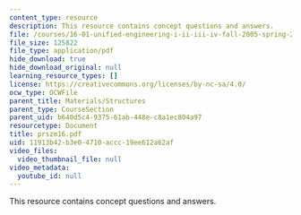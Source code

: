 ```yaml
---
content_type: resource
description: This resource contains concept questions and answers.
file: /courses/16-01-unified-engineering-i-ii-iii-iv-fall-2005-spring-2006/11913b42b3e04710accc19ee612a62af_prszm16.pdf
file_size: 125822
file_type: application/pdf
hide_download: true
hide_download_original: null
learning_resource_types: []
license: https://creativecommons.org/licenses/by-nc-sa/4.0/
ocw_type: OCWFile
parent_title: Materials/Structures
parent_type: CourseSection
parent_uid: b640d5c4-9375-61ab-448e-c8a1ec804a97
resourcetype: Document
title: prszm16.pdf
uid: 11913b42-b3e0-4710-accc-19ee612a62af
video_files:
  video_thumbnail_file: null
video_metadata:
  youtube_id: null
---
```

This resource contains concept questions and answers.